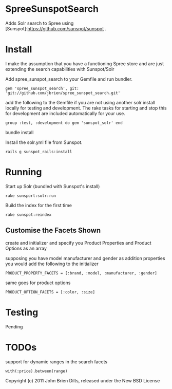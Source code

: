 SpreeSunspotSearch
==================

Adds Solr search to Spree using [Sunspot]:https://github.com/sunspot/sunspot .


Install
=======

I make the assumption that you have a functioning Spree store and are just extending the search capabilities with Sunspot/Solr

Add spree_sunspot_search to your Gemfile and run bundler.

`gem 'spree_sunspot_search', git: 'git://github.com/jbrien/spree_sunspot_search.git'`

add the following to the Gemfile if you are not using another solr install locally for testing and development. The rake tasks for starting and stop this for development are included automatically for your use.

`group :test, :development do
  gem 'sunspot_solr'
end`

bundle install

Install the solr.yml file from Sunspot.

`rails g sunspot_rails:install`

Running
=======

Start up Solr (bundled with Sunspot's install)

`rake sunsport:solr:run`

Build the index for the first time

`rake sunspot:reindex`

Customise the Facets Shown
--------------------------

create and initializer and specify you Product Properties and Product Options as an array

supposing you have model manufacturer and gender as addition properties you would add the following to the initializer

`PRODUCT_PROPERTY_FACETS = [:brand, :model, :manufacturer, :gender]`

same goes for product options

`PRODUCT_OPTION_FACETS = [:color, :size]`

Testing
=======

Pending

TODOs
=====

support for dynamic ranges in the search facets

`with(:price).between(range)`


Copyright (c) 2011 John Brien Dilts, released under the New BSD License
